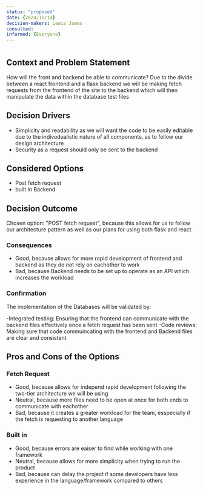 ```yaml
---
status: "proposed"
date: {2024/11/14}
decision-makers: Lewis James
consulted: 
informed: {Everyone}
---
```


# <!-- short title, representative of solved problem and found solution -->

## Context and Problem Statement

How will the front and backend be able to communicate?
Due to the divide between a react frontend and a flask backend we will be making fetch requests from the frontend of the site to the backend which will then manipulate the data within the database test files

## Decision Drivers

* Simplicity and readability as we will want the code to be easily editable due to the indivodualistic nature of all components, as to follow our design architecture
* Security as a request should only be sent to the backend
 
## Considered Options

* Post fetch request
* built in Backend

## Decision Outcome

Chosen option: "POST fetch request", because this allows for us to follow our architecture pattern as well as our plans for using both flask and react

### Consequences

* Good, because allows for more rapid development of frontend and backend as they do not rely on eachother to work
* Bad, because Backend needs to be set up to operate as an API which increases the workload

### Confirmation

The implementation of the Databases will be validated by:

-Integrated testing: Ensuring that the frontend can communicate with the backend files effectively once a fetch request has been sent 
-Code reviews: Making sure that code commuincating with the frontend and Backend files are clear and consistent

## Pros and Cons of the Options

### Fetch Request

* Good, because allows for independ rapid development following the two-tier architecture we will be using
* Neutral, because more files need to be open at once for both ends to communicate with eachother
* Bad, because it creates a greater workload for the team, esspecially if the fetch is requesting to another language

### Built in

* Good, because errors are eaiser to find while working with one framework
* Neutral, because allows for more simplicity when trying to run the product
* Bad, because can delay the project if some developers have less experience in the language/framework compared to others


